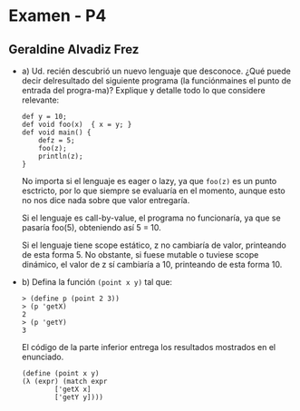 # Examen - P4
## Geraldine Alvadiz Frez

- a) Ud. recién descubrió un nuevo lenguaje que desconoce. ¿Qué puede decir delresultado del siguiente programa (la funciónmaines el punto de entrada del progra-ma)? Explique y detalle todo lo que considere relevante:
    ```
    def y = 10;
    def void foo(x)  { x = y; }
    def void main() {
        defz = 5;
        foo(z);
        println(z);
    }
    ```

    No importa si el lenguaje es eager o lazy, ya que ```foo(z)``` es un punto esctricto, por lo que siempre se evaluaría en el momento, aunque esto no nos dice nada sobre que valor entregaría.

    Si el lenguaje es call-by-value, el programa no funcionaría, ya que se pasaría foo(5), obteniendo así 5 = 10. 

    Si el lenguaje tiene scope estático, z no cambiaría de valor, printeando de esta forma 5. No obstante, si fuese mutable o tuviese scope dinámico, el valor de z sí cambiaría a 10, printeando de esta forma 10.

 

- b) Defina la función ```(point x y)``` tal que:
    ```
    > (define p (point 2 3))
    > (p 'getX)
    2
    > (p 'getY)
    3
    ```
    
    El código de la parte inferior entrega los resultados mostrados en el enunciado.
    ```
    (define (point x y)
    (λ (expr) (match expr
            ['getX x]
            ['getY y])))
    ```
